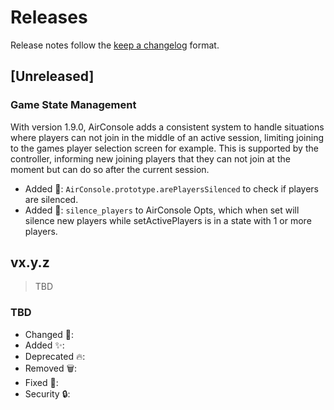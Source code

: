 <!--
AirConsole
@copyright 2022 by N-Dream AG, Switzerland. All rights reserved.
-->
<!-- markdownlint-disable MD024 -->

# Releases

Release notes follow the [keep a changelog](https://keepachangelog.com/en/1.0.0/) format.

## [Unreleased]

### Game State Management

With version 1.9.0, AirConsole adds a consistent system to handle situations where players can not join in the middle of
an active session, limiting joining to the games player selection screen for example.
This is supported by the controller, informing new joining players that they can not join at the moment but can do so
after the current session.

- Added :gift_heart:: `AirConsole.prototype.arePlayersSilenced` to check if players are silenced.
- Added :gift_heart:: `silence_players` to AirConsole Opts, which when set will silence new players while
  setActivePlayers is in a
  state with 1 or more players.

## vx.y.z

> TBD

### TBD

- Changed :gift_heart::
- Added :sparkles::
- Deprecated :fire::
- Removed :wastebasket::
- Fixed :pill::
- Security :lock::
